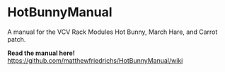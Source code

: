 # HotBunnyManual
A manual for the VCV Rack Modules Hot Bunny, March Hare, and Carrot patch.

**Read the manual here!**
https://github.com/matthewfriedrichs/HotBunnyManual/wiki

